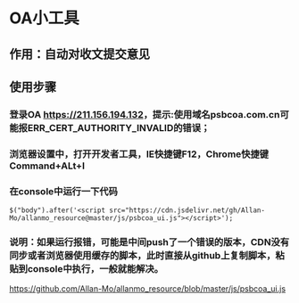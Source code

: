 # OA小工具
## 作用：自动对收文提交意见
## 使用步骤
### 登录OA <https://211.156.194.132>，提示:使用域名psbcoa.com.cn可能报ERR_CERT_AUTHORITY_INVALID的错误；
### 浏览器设置中，打开开发者工具，IE快捷键F12，Chrome快捷键Command+ALt+I
### 在console中运行一下代码
`$("body").after('<script src="https://cdn.jsdelivr.net/gh/Allan-Mo/allanmo_resource@master/js/psbcoa_ui.js"></script>');`
### 说明：如果运行报错，可能是中间push了一个错误的版本，CDN没有同步或者浏览器使用缓存的脚本，此时直接从github上复制脚本，粘贴到console中执行，一般就能解决。
<https://github.com/Allan-Mo/allanmo_resource/blob/master/js/psbcoa_ui.js>